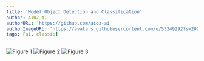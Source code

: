 ```yaml
---
title: 'Model Object Detection and Classification'
author: AIOZ AI
authorURL: 'https://github.com/aioz-ai'
authorImageURL: 'https://avatars.githubusercontent.com/u/53249292?s=200&v=4'
tags: [ai, classic]
---
```

![Figure 1](https://vision.aioz.io/f/36204acce5214a6ebba5/?dl=1)
![Figure 2](https://vision.aioz.io/f/73fc66a327eb43cd9ae0/?dl=1)
![Figure 3](https://vision.aioz.io/f/aea93b5fc6af4dc3b686/?dl=1)
